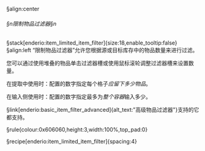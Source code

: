 §align:center
###### §n限制物品过滤器§n
§stack[enderio:item_limited_item_filter]{size:18,enable_tooltip:false} 
§align:left
“限制物品过滤器”允许您根据源或目标库存中的物品数量来进行过滤。

您可以通过使用堆叠的物品单击过滤器槽或使用鼠标滚轮调整过滤器槽来设置数量。

在提取中使用时：配置的数字指定每个格子*应留下多少物品*。

在输入侧使用时：配置的数字指定最多为*整个容器*输入多少。

§link[enderio:basic_item_filter_advanced]{alt_text:"高级物品过滤器"}支持的它都支持。

§rule{colour:0x606060,height:3,width:100%,top_pad:0}

§recipe[enderio:item_limited_item_filter]{spacing:4}